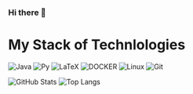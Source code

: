 ### Hi there 👋

# My Stack of Technlologies

![Java](https://img.shields.io/badge/java-%23ED8B00.svg?style=for-the-badge&logo=java&logoColor=white) ![Py](https://img.shields.io/badge/PYTHON-black?style=for-the-badge&logo=python&logoColor=gold) ![LaTeX](https://img.shields.io/badge/latex-%23008080.svg?style=for-the-badge&logo=latex&logoColor=white) ![DOCKER](https://img.shields.io/badge/DOCKER-black?style=for-the-badge&logo=docker&logoColor=blue) ![Linux](https://img.shields.io/badge/Linux-FCC624?style=for-the-badge&logo=linux&logoColor=black) ![Git](https://img.shields.io/badge/git-%23F05033.svg?style=for-the-badge&logo=git&logoColor=white)

![GitHub Stats](https://github-readme-stats.vercel.app/api?username=AlexDyakonov&theme=radical)
![Top Langs](https://github-readme-stats.vercel.app/api/top-langs/?username=AlexDyakonov&theme=radical)
